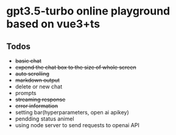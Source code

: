 # gpt3.5-turbo online playground based on vue3+ts

## **Todos**
- <del>basic chat<def>
- <del>expend the chat box to the size of whole screen<del>
- <del>auto scrolling<del>
- <del>markdown output<del>
- delete or new chat
- prompts
- <del>streaming response<del>
- <del>error information<del>
- setting bar(hyperparameters, open ai apikey)
- pendding status animel
- using node server to send requests to openai API